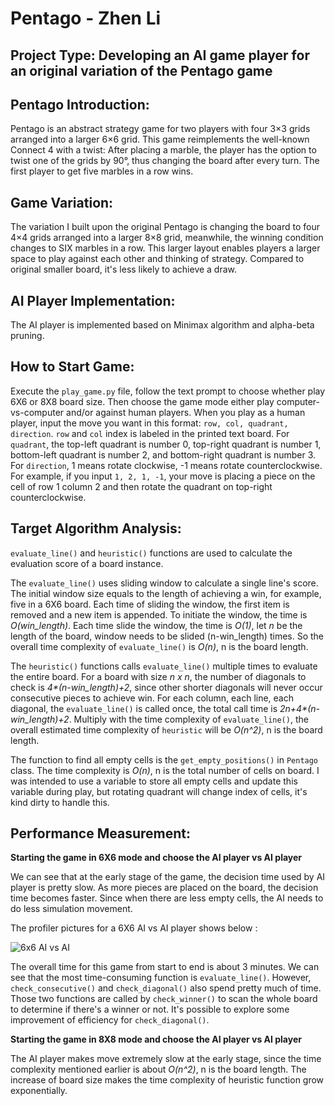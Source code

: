 # Pentago - Zhen Li

## Project Type: Developing an AI game player for an original variation of the Pentago game

## Pentago Introduction:

Pentago is an abstract strategy game for two players with four 3×3 grids arranged into a larger 6×6 grid. This game reimplements the well-known Connect 4 with a twist: After placing a marble, the player has the option to twist one of the grids by 90°, thus changing the board after every turn. The first player to get five marbles in a row wins.

## Game Variation:

The variation I built upon the original Pentago is changing the board to four 4×4 grids arranged into a larger 8×8 grid, meanwhile, the winning condition changes to SIX marbles in a row. This larger layout enables players a larger space to play against each other and thinking of strategy. Compared to original smaller board, it's less likely to achieve a draw.

## AI Player Implementation:

The AI player is implemented based on Minimax algorithm and alpha-beta pruning.

## How to Start Game:

Execute the ```play_game.py``` file, follow the text prompt to choose whether play 6X6 or 8X8 board size. Then choose the game mode either play computer-vs-computer and/or against human players. When you play as a human player, input the move you want in this format: ```row, col, quadrant, direction```. ```row``` and ```col``` index is labeled in the printed text board. For ```quadrant```,  the top-left quadrant is number 0, top-right quadrant is number 1, bottom-left quadrant is number 2, and bottom-right quadrant is number 3. For ```direction```, 1 means rotate clockwise, -1 means rotate counterclockwise. For example, if you input ```1, 2, 1, -1```, your move is placing a piece on the cell of row 1 column 2 and then rotate the quadrant on top-right counterclockwise.

## Target Algorithm Analysis:

```evaluate_line()``` and ```heuristic()``` functions are used to calculate the evaluation score of a board instance. 

The ```evaluate_line()``` uses sliding window to calculate a single line's score. The initial window size equals to the length of achieving a win, for example, five in a 6X6 board. Each time of sliding the window, the first item is removed and a new item is appended. To initiate the window, the time is _O(win_length)_. Each time slide the window, the time is _O(1)_, let _n_ be the length of the board, window needs to be slided (n-win_length) times. So the overall time complexity of ```evaluate_line()``` is _O(n)_, n is the board length.

The ```heuristic()``` functions calls ```evaluate_line()``` multiple times to evaluate the entire board. For a board with size _n x n_, the number of diagonals to check is _4*(n-win_length)+2_, since other shorter diagonals will never occur consecutive pieces to achieve win. For each column, each line, each diagonal, the ```evaluate_line()``` is called once, the total call time is _2n+4*(n-win_length)+2_. Multiply with the time complexity of ```evaluate_line()```, the overall estimated time complexity of ```heuristic``` will be _O(n^2)_, n is the board length.

The function to find all empty cells is the ```get_empty_positions()``` in ```Pentago``` class. The time complexity is _O(n)_, n is the total number of cells on board. I was intended to use a variable to store all empty cells and update this variable during play, but rotating quadrant will change index of cells, it's kind dirty to handle this.

## Performance Measurement:

**Starting the game in 6X6 mode and choose the AI player vs AI player**

We can see that at the early stage of the game, the decision time used by AI player is pretty slow. As more pieces are placed on the board, the decision time becomes faster. Since when there are less empty cells, the AI needs to do less simulation movement. 

The profiler pictures for a 6X6 AI vs AI player shows below :

![6x6 AI vs AI](./read_picture/6X6_AIvsAI.png)

The overall time for this game from start to end is about 3 minutes. We can see that the most time-consuming function is ```evaluate_line()```. However, ```check_consecutive()``` and ```check_diagonal()``` also spend pretty much of time. Those two functions are called by ```check_winner()``` to scan the whole board to determine if there's a winner or not. It's possible to explore some improvement of efficiency for ```check_diagonal()```.

**Starting the game in 8X8 mode and choose the AI player vs AI player**

The AI player makes move extremely slow at the early stage, since the time complexity mentioned earlier is about _O(n^2)_, n is the board length. The increase of board size makes the time complexity of heuristic function grow exponentially. 